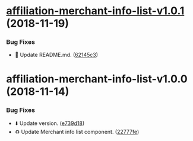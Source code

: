 # [affiliation-merchant-info-list-v1.0.1](https://github.com/stone-payments/affiliation-web-components/compare/affiliation-merchant-info-list-v1.0.0...affiliation-merchant-info-list-v1.0.1) (2018-11-19)


### Bug Fixes

* :memo: Update README.md. ([62145c3](https://github.com/stone-payments/affiliation-web-components/commit/62145c3))

# affiliation-merchant-info-list-v1.0.0 (2018-11-14)


### Bug Fixes

* :arrow_down: Update version. ([e739d18](https://github.com/stone-payments/affiliation-web-components/commit/e739d18))
* :recycle: Update Merchant info list component. ([22777fe](https://github.com/stone-payments/affiliation-web-components/commit/22777fe))
